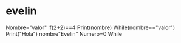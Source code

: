 # evelin
Nombre="valor"
if(2+2)==4
  Print(nombre)
   While(nombre=="valor")
        Print("Hola")
        nombre"Evelin"
Numero=0
While
